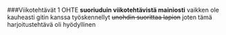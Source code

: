###Viikotehtävät 1 OHTE
**suoriuduin viikotehtävistä mainiosti**
vaikken ole kauheasti gitin kanssa työskennellyt
~~unohdin suorittaa lapion~~
joten tämä harjoitustehtävä oli hyödyllinen
